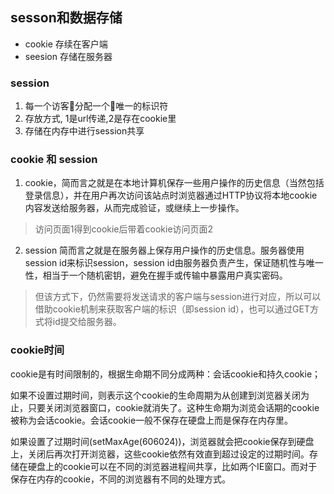 ## sesson和数据存储
+ cookie  存续在客户端
+ seesion 存储在服务器


### session
1. 每一个访客分配一个唯一的标识符
2. 存放方式, 1是url传递,2是存在cookie里
1. 存储在内存中进行session共享

### cookie 和 session

1. cookie，简而言之就是在本地计算机保存一些用户操作的历史信息（当然包括登录信息），并在用户再次访问该站点时浏览器通过HTTP协议将本地cookie内容发送给服务器，从而完成验证，或继续上一步操作。

>访问页面1得到cookie后带着cookie访问页面2

2. session 简而言之就是在服务器上保存用户操作的历史信息。服务器使用session id来标识session，session id由服务器负责产生，保证随机性与唯一性，相当于一个随机密钥，避免在握手或传输中暴露用户真实密码。

>但该方式下，仍然需要将发送请求的客户端与session进行对应，所以可以借助cookie机制来获取客户端的标识（即session id），也可以通过GET方式将id提交给服务器。


### cookie时间

cookie是有时间限制的，根据生命期不同分成两种：会话cookie和持久cookie；

如果不设置过期时间，则表示这个cookie的生命周期为从创建到浏览器关闭为止，只要关闭浏览器窗口，cookie就消失了。这种生命期为浏览会话期的cookie被称为会话cookie。会话cookie一般不保存在硬盘上而是保存在内存里。

如果设置了过期时间(setMaxAge(606024))，浏览器就会把cookie保存到硬盘上，关闭后再次打开浏览器，这些cookie依然有效直到超过设定的过期时间。存储在硬盘上的cookie可以在不同的浏览器进程间共享，比如两个IE窗口。而对于保存在内存的cookie，不同的浏览器有不同的处理方式。 　　

